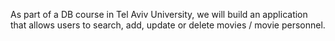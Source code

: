 As part of a DB course in Tel Aviv University,
we will build an application that allows users to search, add, update or delete
movies / movie personnel.
